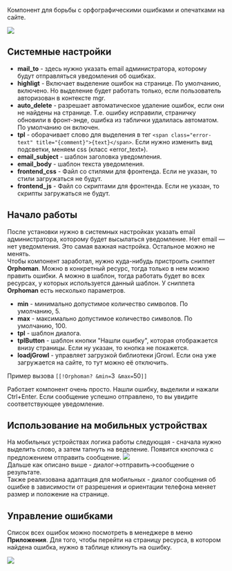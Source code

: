 Компонент для борьбы с орфографическими ошибками и опечатками на сайте.

[![](https://file.modx.pro/files/4/5/6/456757754d258eedb62fb2ee94a91e3f.png)](https://file.modx.pro/files/4/5/6/456757754d258eedb62fb2ee94a91e3f.png)

## Системные настройки

* **mail_to** - здесь нужно указать email администратора, которому будут отправляться уведомления об ошибках.  
* **highligt** - Включает выделение ошибок на странице. По умолчанию, включено. Но выделение будет работать только, если пользователь авторизован в контексте mgr.  
* **auto_delete** - разрешает автоматическое удаление ошибок, если они не найдены на странице. Т.е. ошибку исправили, страничку обновили в фронт-энде, ошибка из таблички удалилась автоматом. По умолчанию он включен.  
* **tpl** - оборачивает слово для выделения в тег `<span class="error-text" title="{comment}">{text}</span>`. Если нужно изменить вид подсветки, меняем css (класс «error_text»).  
* **email_subject** - шаблон заголовка уведомления.  
* **email_body** - шаблон текста уведомления.  
* **frontend_css** - Файл со стилями для фронтенда. Если не указан, то стили загружаться не будут.
* **frontend_js** - Файл со скриптами для фронтенда. Если не указан, то скрипты загружаться не будут.

## Начало работы

После установки нужно в системных настройках указать email администратора, которому будет высылаться уведомление. Нет email — нет уведомления. Это самая важная настройка. Остальное можно не менять.  
Чтобы компонент заработал, нужно куда-нибудь пристроить сниппет **Orphoman**. Можно в конкретный ресурс, тогда только в нем можно править ошибки. А можно в шаблон, тогда работать будет во всех ресурсах, у которых используется данный шаблон.
У сниппета **Orphoman** есть несколько параметров.

* **min** - минимально допустимое количество символов. По умолчанию, 5.
* **max** - максимально допустимое количество символов. По умолчанию, 100.
* **tpl** - шаблон диалога.
* **tplButton** - шаблон кнопки "Нашли ошибку", которая отображается внизу страницы. Если ну указан, то кнопка не покажется.
* **loadjGrowl** - управляет загрузкой библиотеки jGrowl. Если она уже загружается на сайте, то тут можно её отключить.  

Пример вызова `[[!Orphoman? &min=`3` &max=`50`]]`  

Работает компонент очень просто. Нашли ошибку, выделили и нажали Ctrl+Enter. Если сообщение успешно отправлено, то вы увидите соответствующее уведомление.

## Использование на мобильных устройствах

На мобильных устройствах логика работы следующая - сначала нужно выделить слово, а затем тапнуть на веделение. Появится кнопочка с предложением отправить сообщение.
[![](https://file.modx.pro/files/b/2/1/b21ae634c94ffe1528c4a7b2ff58e2fa.jpg)](https://file.modx.pro/files/b/2/1/b21ae634c94ffe1528c4a7b2ff58e2fa.jpg)  
Дальше как описано выше - диалог->отправить->сообщение о результате.  
Также реализована адаптация для мобильных - диалог сообщения об ошибке в зависимости от разрешения и ориентации телефона меняет размер и положение на странице.

## Управление ошибками

Список всех ошибок можно посмотреть в менеджере в меню **Приложения**. Для того, чтобы перейти на страницу ресурса, в котором найдена ошибка, нужно в таблице кликнуть на ошибку.

[![](https://file.modx.pro/files/2/2/1/221e45255328f3eb91d177ef0c264ec2.png)](https://file.modx.pro/files/2/2/1/221e45255328f3eb91d177ef0c264ec2s.jpg)
